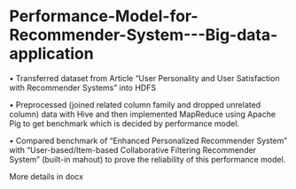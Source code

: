 # Performance-Model-for-Recommender-System---Big-data-application
• Transferred dataset from Article “User Personality and User Satisfaction with Recommender Systems” into HDFS

• Preprocessed (joined related column family and dropped unrelated column) data with Hive and then implemented MapReduce using Apache Pig to get benchmark which is decided by performance model.

• Compared benchmark of “Enhanced Personalized Recommender System” with “User-based/Item-based Collaborative Filtering Recommender System” (built-in mahout) to prove the reliability of this performance model.

More details in docx
